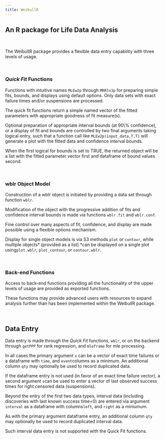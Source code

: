 ```yaml
---
title: WeibullR
---
```


An R package for Life Data Analysis
-----------------------------------

 

The WeibullR package provides a flexible data entry capability with three levels
of usage.

 

### *Quick Fit* Functions

Functions with intuitive names `MLEw2p` through `MRRln3p` for preparing simple
fits, bounds, and displays using default options. Only data sets with exact
failure times and/or suspensions are processed.

The quick fit functions return a simple named vector of the fitted parameters
with appropriate goodness of fit measure(s).

Optional preparation of appropriate interval bounds (at 90\\% confidence), or a
display of fit and bounds are controlled by two final arguments taking logical
entry, such that a function call like `MLEw2p(input_data,T,T)` will generate a
plot with the fitted data and confidence interval bounds.

When the first logical for bounds is set to TRUE, the returned object will be a
list with the fitted parameter vector first and dataframe of bound values
second.

 

### wblr Object Model

Construction of a wblr object is initiated by providing a data set through
function `wblr`.

Modification of the object with the progressive addition of fits and confidence
interval bounds is made via functions `wblr.fit` and `wblr.conf`.

Fine control over many aspects of fit, confidence, and display are made possible
using a flexible options mechanism.

Display for single object models is via S3 methods `plot` or `contour`, while
multiple objects\* (provided as a list) \*can be displayed on a single plot
using`plot.wblr`, `plot_contour`, or `contour.wblr`.

 

### Back-end Functions

Access to back-end functions providing all the functionality of the upper levels
of usage are provided as exported functions.

These functions may provide advanced users with resources to expand analysis
further than has been implemented within the WeibullR package.

 

Data Entry
----------

Data entry is made through the *Quick Fit* functions, `wblr`, or on the backend
through `getPPP` for rank regression, and `mleframe` for mle processing.

In all cases the primary argument `x` can be a vector of exact time failures or
a dataframe with `time`, and `event`columns as a minimum. An additional column
`qty` may optionally be used to record duplicated data.

If the dataframe entry is not used (in favor of an exact time failure vector), a
second argument `s`can be used to enter a vector of last observed success times
for right censored data (suspensions).

Beyond the entry of the first two data types, interval data (including
discoveries with last known success time=0) are entered via argument `interval`
as a dataframe with columns`left`, and `right` as a miniumum.

As with the primary argument dataframe entry, an additional column `qty` may
optionally be used to record duplicated interval data.

Such interval data entry is not supported with the Quick Fit functions.
